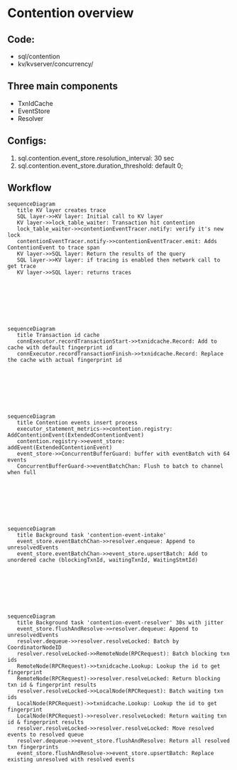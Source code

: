 # Contention overview

## Code:

- sql/contention
- kv/kvserver/concurrency/

## Three main components

- TxnIdCache
- EventStore
- Resolver

## Configs:

1. sql.contention.event_store.resolution_interval: 30 sec
1. sql.contention.event_store.duration_threshold: default 0;

## Workflow

```mermaid
sequenceDiagram
   title KV layer creates trace
   SQL layer->>KV layer: Initial call to KV layer
   KV layer->>lock_table_waiter: Transaction hit contention
   lock_table_waiter->>contentionEventTracer.notify: verify it's new lock
   contentionEventTracer.notify->>contentionEventTracer.emit: Adds ContentionEvent to trace span
   KV layer->>SQL layer: Return the results of the query
   SQL layer->>KV layer: if tracing is enabled then network call to get trace
   KV layer->>SQL layer: returns traces
```

<br>
<br>
<br>
<br>
<br>

```mermaid
sequenceDiagram
   title Transaction id cache
   connExecutor.recordTransactionStart->>txnidcache.Record: Add to cache with default fingerprint id
   connExecutor.recordTransactionFinish->>txnidcache.Record: Replace the cache with actual fingerprint id
```

<br>
<br>
<br>
<br>
<br>

```mermaid
sequenceDiagram
   title Contention events insert process
   executor_statement_metrics->>contention.registry: AddContentionEvent(ExtendedContentionEvent)
   contention.registry->>event_store: addEvent(ExtendedContentionEvent)
   event_store->>ConcurrentBufferGuard: buffer with eventBatch with 64 events
   ConcurrentBufferGuard->>eventBatchChan: Flush to batch to channel when full
```

<br>
<br>
<br>
<br>
<br>

```mermaid
sequenceDiagram
   title Background task 'contention-event-intake'
   event_store.eventBatchChan->>resolver.enqueue: Append to unresolvedEvents
   event_store.eventBatchChan->>event_store.upsertBatch: Add to unordered cache (blockingTxnId, waitingTxnId, WaitingStmtId)
```

<br>
<br>
<br>
<br>
<br>

```mermaid
sequenceDiagram
   title Background task 'contention-event-resolver' 30s with jitter
   event_store.flushAndResolve->>resolver.dequeue: Append to unresolvedEvents
   resolver.dequeue->>resolver.resolveLocked: Batch by CoordinatorNodeID
   resolver.resolveLocked->>RemoteNode(RPCRequest): Batch blocking txn ids
   RemoteNode(RPCRequest)->>txnidcache.Lookup: Lookup the id to get fingerprint
   RemoteNode(RPCRequest)->>resolver.resolveLocked: Return blocking txn id & fingerprint results
   resolver.resolveLocked->>LocalNode(RPCRequest): Batch waiting txn ids
   LocalNode(RPCRequest)->>txnidcache.Lookup: Lookup the id to get fingerprint
   LocalNode(RPCRequest)->>resolver.resolveLocked: Return waiting txn id & fingerprint results
   resolver.resolveLocked->>resolver.resolveLocked: Move resolved events to resolved queue
   resolver.dequeue->>event_store.flushAndResolve: Return all resolved txn fingerprints
   event_store.flushAndResolve->>event_store.upsertBatch: Replace existing unresolved with resolved events
```
